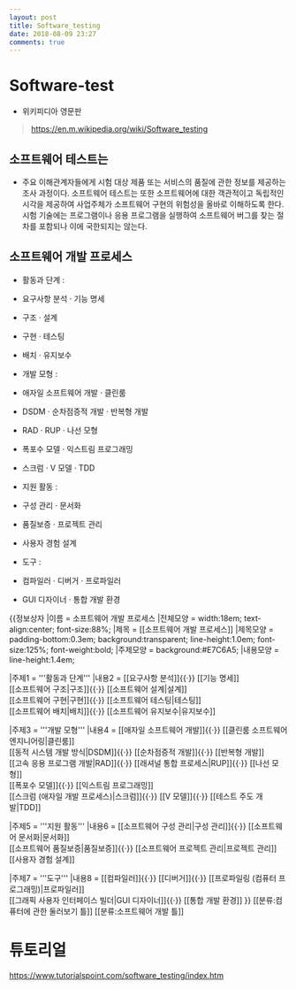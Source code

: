 ```yaml
---
layout: post
title: Software_testing
date: 2018-08-09 23:27
comments: true
---
```


# Software-test
- 위키피디아 영문판
> https://en.m.wikipedia.org/wiki/Software_testing

## 소프트웨어 테스트는

* 주요 이해관계자들에게 시험 대상 제품 또는 서비스의 품질에 관한 정보를 제공하는 조사 과정이다. 소프트웨어 테스트는 또한 소프트웨어에 대한 객관적이고 독립적인 시각을 제공하여 사업주체가 소프트웨어 구현의 위험성을 올바로 이해하도록 한다. 시험 기술에는 프로그램이나 응용 프로그램을 실행하여 소프트웨어 버그를 찾는 절차를 포함되나 이에 국한되지는 않는다.

## 소프트웨어 개발 프로세스

* 활동과 단계 :

- 요구사항 분석 · 기능 명세

- 구조 · 설계

- 구현 · 테스팅

- 배치 · 유지보수

* 개발 모형 :

- 애자일 소프트웨어 개발 · 클린룸

- DSDM · 순차점증적 개발 · 반복형 개발

- RAD · RUP · 나선 모형

- 폭포수 모델 · 익스트림 프로그래밍

- 스크럼 · V 모델 · TDD

* 지원 활동 :

- 구성 관리 · 문서화

- 품질보증 · 프로젝트 관리

- 사용자 경험 설계

* 도구 :

- 컴파일러 · 디버거 · 프로파일러

- GUI 디자이너 · 통합 개발 환경

<onlyinclude>{{정보상자
|이름     = 소프트웨어 개발 프로세스
|전체모양 = width:18em; text-align:center; font-size:88%;
|제목     = [[소프트웨어 개발 프로세스]]
|제목모양 = padding-bottom:0.3em; background:transparent; line-height:1.0em; font-size:125%; font-weight:bold;
|주제모양 = background:#E7C6A5;
|내용모양 = line-height:1.4em;

|주제1 = '''활동과 단계'''
|내용2 = [[요구사항 분석]]{{·}} [[기능 명세]]<br /> [[소프트웨어 구조|구조]]{{·}} [[소프트웨어 설계|설계]]<br /> [[소프트웨어 구현|구현]]{{·}} [[소프트웨어 테스팅|테스팅]]<br /> [[소프트웨어 배치|배치]]{{·}} [[소프트웨어 유지보수|유지보수]]

|주제3 = '''개발 모형'''
|내용4 = [[애자일 소프트웨어 개발]]{{·}} [[클린룸 소프트웨어 엔지니어링|클린룸]]<br /> [[동적 시스템 개발 방식|DSDM]]{{·}} [[순차점증적 개발]]{{·}} [[반복형 개발]]<br /> [[고속 응용 프로그램 개발|RAD]]{{·}} [[래셔널 통합 프로세스|RUP]]{{·}} [[나선 모형]]<br />[[폭포수 모델]]{{·}} [[익스트림 프로그래밍]]<br /> [[스크럼 (애자일 개발 프로세스)|스크럼]]{{·}} [[V 모델]]{{·}} [[테스트 주도 개발|TDD]]

|주제5 = '''지원 활동'''
|내용6 = [[소프트웨어 구성 관리|구성 관리]]{{·}} [[소프트웨어 문서화|문서화]]<br /> [[소프트웨어 품질보증|품질보증]]{{·}} [[소프트웨어 프로젝트 관리|프로젝트 관리]]<br /> [[사용자 경험 설계]]

|주제7 = '''도구'''
|내용8 = [[컴파일러]]{{·}} [[디버거]]{{·}} [[프로파일링 (컴퓨터 프로그래밍)|프로파일러]]<br /> [[그래픽 사용자 인터페이스 빌더|GUI 디자이너]]{{·}} [[통합 개발 환경]]
}}</onlyinclude><noinclude>
[[분류:컴퓨터에 관한 둘러보기 틀]]
[[분류:소프트웨어 개발 틀]]
</noinclude>


# 튜토리얼
https://www.tutorialspoint.com/software_testing/index.htm
